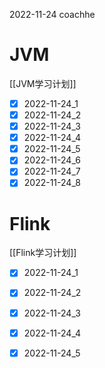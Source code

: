 2022-11-24 coachhe

# JVM

[[JVM学习计划]]

- [x] 2022-11-24\_1
- [x] 2022-11-24\_2
- [x] 2022-11-24\_3
- [x] 2022-11-24\_4
- [x] 2022-11-24\_5
- [x] 2022-11-24\_6
- [x] 2022-11-24\_7
- [x] 2022-11-24\_8

# Flink

[[Flink学习计划]]

- [x] 2022-11-24\_1
- [x] 2022-11-24\_2
- [x] 2022-11-24\_3
- [x] 2022-11-24\_4
- [x] 2022-11-24\_5


